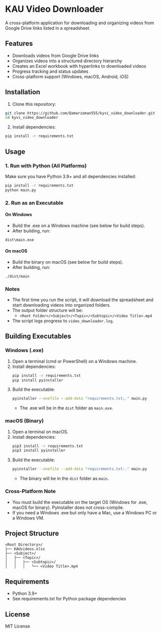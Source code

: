 # KAU Video Downloader

A cross-platform application for downloading and organizing videos from Google Drive links listed in a spreadsheet.

## Features

- Downloads videos from Google Drive links
- Organizes videos into a structured directory hierarchy
- Creates an Excel workbook with hyperlinks to downloaded videos
- Progress tracking and status updates
- Cross-platform support (Windows, macOS, Android, iOS)

## Installation

1. Clone this repository:
```bash
git clone https://github.com/Qamarzaman555/kyvi_video_downloader.git
cd kyvi_video_downloader
```

2. Install dependencies:
```bash
pip install -r requirements.txt
```

## Usage

### 1. Run with Python (All Platforms)

Make sure you have Python 3.9+ and all dependencies installed:

```bash
pip install -r requirements.txt
python main.py
```

### 2. Run as an Executable

#### On Windows
- Build the .exe on a Windows machine (see below for build steps).
- After building, run:

```cmd
dist\main.exe
```

#### On macOS
- Build the binary on macOS (see below for build steps).
- After building, run:

```sh
./dist/main
```

### Notes
- The first time you run the script, it will download the spreadsheet and start downloading videos into organized folders.
- The output folder structure will be:
  - `<Root Folder>/<Subject>/<Topic>/<Subtopic>/<Video Title>.mp4`
- The script logs progress to `video_downloader.log`.

## Building Executables

### Windows (.exe)
1. Open a terminal (cmd or PowerShell) on a Windows machine.
2. Install dependencies:
   ```cmd
   pip install -r requirements.txt
   pip install pyinstaller
   ```
3. Build the executable:
   ```cmd
   pyinstaller --onefile --add-data "requirements.txt;." main.py
   ```
   - The .exe will be in the `dist` folder as `main.exe`.

### macOS (Binary)
1. Open a terminal on macOS.
2. Install dependencies:
   ```sh
   pip3 install -r requirements.txt
   pip3 install pyinstaller
   ```
3. Build the executable:
   ```sh
   pyinstaller --onefile --add-data "requirements.txt:." main.py
   ```
   - The binary will be in the `dist` folder as `main`.

### Cross-Platform Note
- You must build the executable on the target OS (Windows for .exe, macOS for binary). PyInstaller does not cross-compile.
- If you need a Windows .exe but only have a Mac, use a Windows PC or a Windows VM.

## Project Structure

```
<Root Directory>/
├── KAUvideos.xlsx
├── <Subject>/
│   ├── <Topic>/
│   │   ├── <Subtopic>/
│   │   │   └── <Video Title>.mp4
```

## Requirements

- Python 3.9+
- See requirements.txt for Python package dependencies

## License

MIT License 
